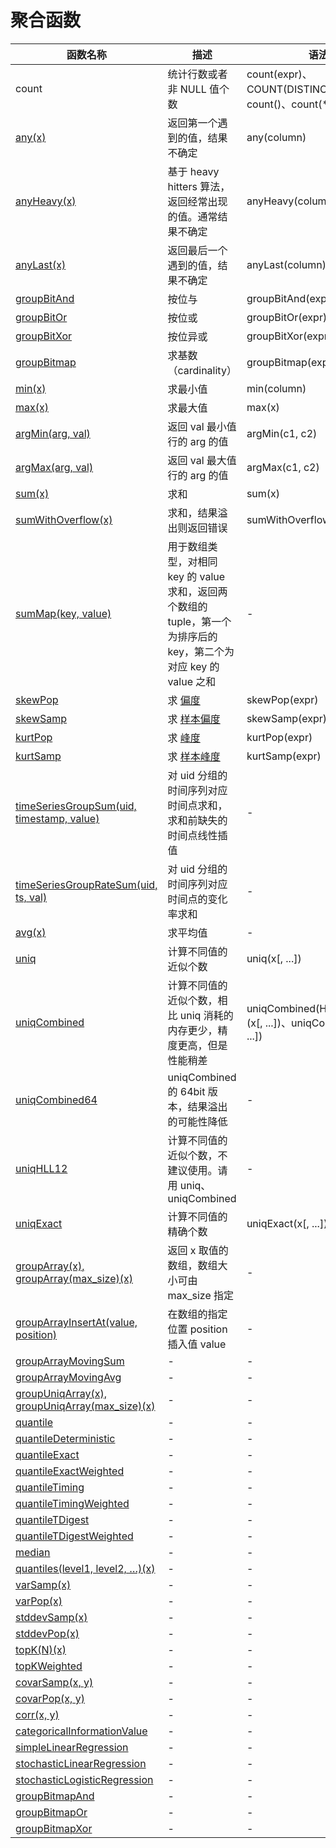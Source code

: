 # 聚合函数

<table>
    <thead>
    <tr>
        <th>函数名称</th>
        <th>描述</th>
        <th>语法</th>
    </tr>
    </thead>
    <tbody><tr>
        <td>count</td>
        <td>统计行数或者非 NULL 值个数</td>
        <td>count(expr)、COUNT(DISTINCT expr)、count()、count(*)</td>
    </tr>
    <tr>
        <td><a href="https://clickhouse.tech/docs/en/query_language/agg_functions/reference/#agg_function-any" target="_blank">any(x)</a></td>
        <td>返回第一个遇到的值，结果不确定</td>
        <td>any(column)</td>
    </tr>
    <tr>
        <td><a href="https://clickhouse.tech/docs/en/query_language/agg_functions/reference/#anyheavyx" target="_blank">anyHeavy(x)</a></td>
        <td>基于 heavy hitters 算法，返回经常出现的值。通常结果不确定</td>
        <td>anyHeavy(column)</td>
    </tr>
    <tr>
        <td><a href="https://clickhouse.tech/docs/en/query_language/agg_functions/reference/#anylastx" target="_blank">anyLast(x)</a></td>
        <td>返回最后一个遇到的值，结果不确定</td>
        <td>anyLast(column)</td>
    </tr>
    <tr>
        <td><a href="https://clickhouse.tech/docs/en/query_language/agg_functions/reference/#groupbitand" target="_blank">groupBitAnd</a></td>
        <td>按位与</td>
        <td>groupBitAnd(expr)</td>
    </tr>
    <tr>
        <td><a href="https://clickhouse.tech/docs/en/query_language/agg_functions/reference/#groupbitor" target="_blank">groupBitOr</a></td>
        <td>按位或</td>
        <td>groupBitOr(expr)</td>
    </tr>
    <tr>
        <td><a href="https://clickhouse.tech/docs/en/query_language/agg_functions/reference/#groupbitxor" target="_blank">groupBitXor</a></td>
        <td>按位异或</td>
        <td>groupBitXor(expr)</td>
    </tr>
    <tr>
        <td><a href="https://clickhouse.tech/docs/en/query_language/agg_functions/reference/#groupbitmap" target="_blank">groupBitmap</a></td>
        <td>求基数（cardinality）</td>
        <td>groupBitmap(expr)</td>
    </tr>
    <tr>
        <td><a href="https://clickhouse.tech/docs/en/query_language/agg_functions/reference/#agg_function-min" target="_blank">min(x)</a></td>
        <td>求最小值</td>
        <td>min(column)</td>
    </tr>
    <tr>
        <td><a href="https://clickhouse.tech/docs/en/query_language/agg_functions/reference/#agg_function-max" target="_blank">max(x)</a></td>
        <td>求最大值</td>
        <td>max(x)</td>
    </tr>
    <tr>
        <td><a href="https://clickhouse.tech/docs/en/query_language/agg_functions/reference/#agg-function-argmin" target="_blank">argMin(arg, val)</a></td>
        <td>返回 val 最小值行的 arg 的值</td>
        <td>argMin(c1, c2)</td>
    </tr>
    <tr>
        <td><a href="https://clickhouse.tech/docs/en/query_language/agg_functions/reference/#agg-function-argmax" target="_blank">argMax(arg, val)</a></td>
        <td>返回 val 最大值行的 arg 的值</td>
        <td>argMax(c1, c2)</td>
    </tr>
    <tr>
        <td><a href="https://clickhouse.tech/docs/en/query_language/agg_functions/reference/#agg_function-sum" target="_blank">sum(x)</a></td>
        <td>求和</td>
        <td>sum(x)</td>
    </tr>
    <tr>
        <td><a href="https://clickhouse.tech/docs/en/query_language/agg_functions/reference/#sumwithoverflowx" target="_blank">sumWithOverflow(x)</a></td>
        <td>求和，结果溢出则返回错误</td>
        <td>sumWithOverflow(x)</td>
    </tr>
    <tr>
        <td><a href="https://clickhouse.tech/docs/en/query_language/agg_functions/reference/#agg_functions-summap" target="_blank">sumMap(key, value)</a></td>
        <td>用于数组类型，对相同 key 的 value 求和，返回两个数组的 tuple，第一个为排序后的 key，第二个为对应 key 的 value 之和</td>
        <td>-</td>
    </tr>
    <tr>
        <td><a href="https://clickhouse.tech/docs/en/query_language/agg_functions/reference/#skewpop" target="_blank">skewPop</a></td>
        <td>求 <a href="https://en.wikipedia.org/wiki/Skewness" target="_blank">偏度</a></td>
        <td>skewPop(expr)</td>
    </tr>
    <tr>
        <td><a href="https://clickhouse.tech/docs/en/query_language/agg_functions/reference/#skewsamp" target="_blank">skewSamp</a></td>
        <td>求 <a href="https://en.wikipedia.org/wiki/Skewness" target="_blank">样本偏度</a></td>
        <td>skewSamp(expr)</td>
    </tr>
    <tr>
        <td><a href="https://clickhouse.tech/docs/en/query_language/agg_functions/reference/#kurtpop" target="_blank">kurtPop</a></td>
        <td>求 <a href="https://en.wikipedia.org/wiki/Kurtosis" target="_blank">峰度</a></td>
        <td>kurtPop(expr)</td>
    </tr>
    <tr>
        <td><a href="https://clickhouse.tech/docs/en/query_language/agg_functions/reference/#kurtsamp" target="_blank">kurtSamp</a></td>
        <td>求 <a href="https://en.wikipedia.org/wiki/Kurtosis" target="_blank">样本峰度</a></td>
        <td>kurtSamp(expr)</td>
    </tr>
    <tr>
        <td><a href="https://clickhouse.tech/docs/en/query_language/agg_functions/reference/#agg-function-timeseriesgroupsum" target="_blank">timeSeriesGroupSum(uid, timestamp,   value)</a></td>
        <td>对 uid 分组的时间序列对应时间点求和，求和前缺失的时间点线性插值</td>
        <td>-</td>
    </tr>
    <tr>
        <td><a href="https://clickhouse.tech/docs/en/query_language/agg_functions/reference/#agg-function-timeseriesgroupratesum" target="_blank">timeSeriesGroupRateSum(uid, ts,   val)</a></td>
        <td>对 uid 分组的时间序列对应时间点的变化率求和</td>
        <td>-</td>
    </tr>
    <tr>
        <td><a href="https://clickhouse.tech/docs/en/query_language/agg_functions/reference/#agg_function-avg" target="_blank">avg(x)</a></td>
        <td>求平均值</td>
        <td>-</td>
    </tr>
    <tr>
        <td><a href="https://clickhouse.tech/docs/en/query_language/agg_functions/reference/#agg_function-uniq" target="_blank">uniq</a></td>
        <td>计算不同值的近似个数</td>
        <td>uniq(x[, ...])</td>
    </tr>
    <tr>
        <td><a href="https://clickhouse.tech/docs/en/query_language/agg_functions/reference/#agg_function-uniqcombined" target="_blank">uniqCombined</a></td>
        <td>计算不同值的近似个数，相比 uniq 消耗的内存更少，精度更高，但是性能稍差</td>
        <td>uniqCombined(HLL_precision)(x[, ...])、uniqCombined(x[,  ...])</td>
    </tr>
    <tr>
        <td><a href="https://clickhouse.tech/docs/en/query_language/agg_functions/reference/#agg_function-uniqcombined64" target="_blank">uniqCombined64</a></td>
        <td>uniqCombined 的 64bit 版本，结果溢出的可能性降低</td>
        <td>-</td>
    </tr>
    <tr>
        <td><a href="https://clickhouse.tech/docs/en/query_language/agg_functions/reference/#agg_function-uniqhll12" target="_blank">uniqHLL12</a></td>
        <td>计算不同值的近似个数，不建议使用。请用 uniq、uniqCombined</td>
        <td>-</td>
    </tr>
    <tr>
        <td><a href="https://clickhouse.tech/docs/en/query_language/agg_functions/reference/#agg_function-uniqexact" target="_blank">uniqExact</a></td>
        <td>计算不同值的精确个数</td>
        <td>uniqExact(x[, ...])</td>
    </tr>
    <tr>
        <td><a href="https://clickhouse.tech/docs/en/query_language/agg_functions/reference/#agg_function-grouparray" target="_blank">groupArray(x),   groupArray(max_size)(x)</a></td>
        <td>返回 x 取值的数组，数组大小可由 max_size 指定</td>
        <td>-</td>
    </tr>
    <tr>
        <td><a href="https://clickhouse.tech/docs/en/query_language/agg_functions/reference/#grouparrayinsertatvalue-position" target="_blank">groupArrayInsertAt(value, position)</a></td>
        <td>在数组的指定位置 position 插入值 value</td>
        <td>-</td>
    </tr>
    <tr>
        <td><a href="https://clickhouse.tech/docs/en/query_language/agg_functions/reference/#agg_function-grouparraymovingsum" target="_blank">groupArrayMovingSum</a></td>
        <td>-</td>
        <td>-</td>
    </tr>
    <tr>
        <td><a href="https://clickhouse.tech/docs/en/query_language/agg_functions/reference/#agg_function-grouparraymovingavg" target="_blank">groupArrayMovingAvg</a></td>
        <td>-</td>
        <td>-</td>
    </tr>
    <tr>
        <td><a href="https://clickhouse.tech/docs/en/query_language/agg_functions/reference/#groupuniqarrayx-groupuniqarraymax-sizex" target="_blank">groupUniqArray(x),   groupUniqArray(max_size)(x)</a></td>
        <td>-</td>
        <td>-</td>
    </tr>
    <tr>
        <td><a href="https://clickhouse.tech/docs/en/query_language/agg_functions/reference/#quantile" target="_blank">quantile</a></td>
        <td>-</td>
        <td>-</td>
    </tr>
    <tr>
        <td><a href="https://clickhouse.tech/docs/en/query_language/agg_functions/reference/#quantiledeterministic" target="_blank">quantileDeterministic</a></td>
        <td>-</td>
        <td>-</td>
    </tr>
    <tr>
        <td><a href="https://clickhouse.tech/docs/en/query_language/agg_functions/reference/#quantileexact" target="_blank">quantileExact</a></td>
        <td>-</td>
        <td>-</td>
    </tr>
    <tr>
        <td><a href="https://clickhouse.tech/docs/en/query_language/agg_functions/reference/#quantileexactweighted" target="_blank">quantileExactWeighted</a></td>
        <td>-</td>
        <td>-</td>
    </tr>
    <tr>
        <td><a href="https://clickhouse.tech/docs/en/query_language/agg_functions/reference/#quantiletiming" target="_blank">quantileTiming</a></td>
        <td>-</td>
        <td>-</td>
    </tr>
    <tr>
        <td><a href="https://clickhouse.tech/docs/en/query_language/agg_functions/reference/#quantiletimingweighted" target="_blank">quantileTimingWeighted</a></td>
        <td>-</td>
        <td>-</td>
    </tr>
    <tr>
        <td><a href="https://clickhouse.tech/docs/en/query_language/agg_functions/reference/#quantiletdigest" target="_blank">quantileTDigest</a></td>
        <td>-</td>
        <td>-</td>
    </tr>
    <tr>
        <td><a href="https://clickhouse.tech/docs/en/query_language/agg_functions/reference/#quantiletdigestweighted" target="_blank">quantileTDigestWeighted</a></td>
        <td>-</td>
        <td>-</td>
    </tr>
    <tr>
        <td><a href="https://clickhouse.tech/docs/en/query_language/agg_functions/reference/#median" target="_blank">median</a></td>
        <td>-</td>
        <td>-</td>
    </tr>
    <tr>
        <td><a href="https://clickhouse.tech/docs/en/query_language/agg_functions/reference/#quantiles" target="_blank">quantiles(level1, level2, …)(x)</a></td>
        <td>-</td>
        <td>-</td>
    </tr>
    <tr>
        <td><a href="https://clickhouse.tech/docs/en/query_language/agg_functions/reference/#varsampx" target="_blank">varSamp(x)</a></td>
        <td>-</td>
        <td>-</td>
    </tr>
    <tr>
        <td><a href="https://clickhouse.tech/docs/en/query_language/agg_functions/reference/#varpopx" target="_blank">varPop(x)</a></td>
        <td>-</td>
        <td>-</td>
    </tr>
    <tr>
        <td><a href="https://clickhouse.tech/docs/en/query_language/agg_functions/reference/#stddevsampx" target="_blank">stddevSamp(x)</a></td>
        <td>-</td>
        <td>-</td>
    </tr>
    <tr>
        <td><a href="https://clickhouse.tech/docs/en/query_language/agg_functions/reference/#stddevpopx" target="_blank">stddevPop(x)</a></td>
        <td>-</td>
        <td>-</td>
    </tr>
    <tr>
        <td><a href="https://clickhouse.tech/docs/en/query_language/agg_functions/reference/#topknx" target="_blank">topK(N)(x)</a></td>
        <td>-</td>
        <td>-</td>
    </tr>
    <tr>
        <td><a href="https://clickhouse.tech/docs/en/query_language/agg_functions/reference/#topkweighted" target="_blank">topKWeighted</a></td>
        <td>-</td>
        <td>-</td>
    </tr>
    <tr>
        <td><a href="https://clickhouse.tech/docs/en/query_language/agg_functions/reference/#covarsampx-y" target="_blank">covarSamp(x, y)</a></td>
        <td>-</td>
        <td>-</td>
    </tr>
    <tr>
        <td><a href="https://clickhouse.tech/docs/en/query_language/agg_functions/reference/#covarpopx-y" target="_blank">covarPop(x, y)</a></td>
        <td>-</td>
        <td>-</td>
    </tr>
    <tr>
        <td><a href="https://clickhouse.tech/docs/en/query_language/agg_functions/reference/#corrx-y" target="_blank">corr(x, y)</a></td>
        <td>-</td>
        <td>-</td>
    </tr>
    <tr>
        <td><a href="https://clickhouse.tech/docs/en/query_language/agg_functions/reference/#categoricalinformationvalue" target="_blank">categoricalInformationValue</a></td>
        <td>-</td>
        <td>-</td>
    </tr>
    <tr>
        <td><a href="https://clickhouse.tech/docs/en/query_language/agg_functions/reference/#simplelinearregression" target="_blank">simpleLinearRegression</a></td>
        <td>-</td>
        <td>-</td>
    </tr>
    <tr>
        <td><a href="https://clickhouse.tech/docs/en/query_language/agg_functions/reference/#agg_functions-stochasticlinearregression" target="_blank">stochasticLinearRegression</a></td>
        <td>-</td>
        <td>-</td>
    </tr>
    <tr>
        <td><a href="https://clickhouse.tech/docs/en/query_language/agg_functions/reference/#agg_functions-stochasticlogisticregression" target="_blank">stochasticLogisticRegression</a></td>
        <td>-</td>
        <td>-</td>
    </tr>
    <tr>
        <td><a href="https://clickhouse.tech/docs/en/query_language/agg_functions/reference/#groupbitmapand" target="_blank">groupBitmapAnd</a></td>
        <td>-</td>
        <td>-</td>
    </tr>
    <tr>
        <td><a href="https://clickhouse.tech/docs/en/query_language/agg_functions/reference/#groupbitmapor" target="_blank">groupBitmapOr</a></td>
        <td>-</td>
        <td>-</td>
    </tr>
    <tr>
        <td><a href="https://clickhouse.tech/docs/en/query_language/agg_functions/reference/#groupbitmapxor" target="_blank">groupBitmapXor</a></td>
        <td>-</td>
        <td>-</td>
    </tr>
    </tbody></table>

